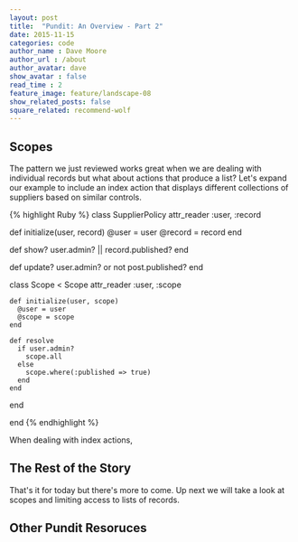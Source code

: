 ```yaml
---
layout: post
title:  "Pundit: An Overview - Part 2"
date: 2015-11-15
categories: code
author_name : Dave Moore
author_url : /about
author_avatar: dave
show_avatar : false
read_time : 2
feature_image: feature/landscape-08
show_related_posts: false
square_related: recommend-wolf
---
```


## Scopes

The pattern we just reviewed works great when we are dealing with individual
records but what about actions that produce a list? Let's expand our example to 
include an index action that displays different collections of suppliers based on 
similar controls.

{% highlight Ruby %}
class SupplierPolicy
  attr_reader :user, :record

  def initialize(user, record)
    @user = user
    @record = record
  end

  def show?
    user.admin? || record.published?
  end

  def update?
    user.admin? or not post.published?
  end

  class Scope < Scope
    attr_reader :user, :scope

    def initialize(user, scope)
      @user = user
      @scope = scope
    end

    def resolve
      if user.admin?
        scope.all
      else
        scope.where(:published => true)
      end
    end
  end

end
{% endhighlight %}

When dealing with index actions, 

## The Rest of the Story

That's it for today but there's more to come. Up next we will take a look at
scopes and limiting access to lists of records.

## Other Pundit Resoruces
